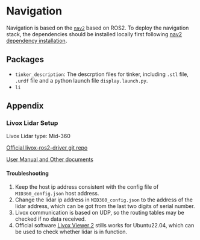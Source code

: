 # Navigation

Navigation is based on the [`nav2`](https://navigation.ros.org/) based on ROS2. To deploy the navigation stack, the dependencies should be installed locally first following [nav2 dependency installation](https://navigation.ros.org/getting_started/index.html).

## Packages

- `tinker_description`: The descrption files for tinker, including `.stl` file, `.urdf` file and a python launch file `display.launch.py`.
- `li`







## Appendix

### Livox Lidar Setup

Livox Lidar type: Mid-360

[Official livox-ros2-driver git repo](https://github.com/Livox-SDK/livox_ros_driver2)

[User Manual and Other documents](https://www.livoxtech.com/mid-360/downloads1)

#### Troubleshooting

1. Keep the host ip address consistent with the config file of `MID360_config.json` host address.
2. Change the lidar ip address in `MID360_config.json` to the address of the lidar address, which can be got from the last two digits of serial number.
3. Livox communication is based on UDP, so the routing tables may be checked if no data received.
4. Official software [Livox Viewer 2](https://www.livoxtech.com/de/downloads) stills works for Ubuntu22.04, which can be used to check whether lidar is in function.




